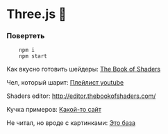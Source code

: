 # Three.js 🗿
### Повертеть
```
    npm i
    npm start
```

Как вкусно готовить шейдеры: [The Book of Shaders](https://thebookofshaders.com/?lan=ru)

Чел, который шарит: [Плейлист youtube](https://www.youtube.com/playlist?list=PLswdBLT9llbjS2o4xreJqgBRjTmkEz6sv)

Shaders editor: http://editor.thebookofshaders.com/

Кучка примеров: [Какой-то сайт](https://observablehq.com/@esrs/custom-shader-on-plane-three-js)

Не читал, но вроде с картинками: [Это база](https://r105.threejsfundamentals.org/threejs/lessons/ru/threejs-fundamentals.html)
